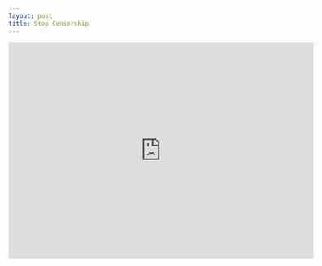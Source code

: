 ```yaml
--- 
layout: post
title: Stop Censorship
---
```


<iframe src="http://player.vimeo.com/video/31100268?byline=0&amp;portrait=0" width="600" height="425" style="border:0"> </iframe>